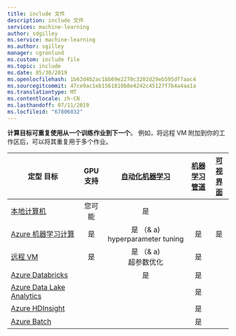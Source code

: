 ```yaml
---
title: include 文件
description: include 文件
services: machine-learning
author: sdgilley
ms.service: machine-learning
ms.author: sgilley
manager: cgronlund
ms.custom: include file
ms.topic: include
ms.date: 05/30/2019
ms.openlocfilehash: 1b62d4b2ac1bb69e2270c3202d29eb595df7aac4
ms.sourcegitcommit: 47ce9ac1eb1561810b8e4242c45127f7b4a4aa1a
ms.translationtype: MT
ms.contentlocale: zh-CN
ms.lasthandoff: 07/11/2019
ms.locfileid: "67806032"
---
```

**计算目标可重复使用从一个训练作业到下一个**。 例如，将远程 VM 附加到你的工作区后，可以将其重复用于多个作业。

|定型&nbsp;目标| GPU 支持 |[自动化机器学习](../articles/machine-learning/service/concept-automated-ml.md) | [机器学习管道](../articles/machine-learning/service/concept-ml-pipelines.md) | [可视界面](../articles/machine-learning/service/ui-concept-visual-interface.md)
|----|:----:|:----:|:----:|:----:|
|[本地计算机](../articles/machine-learning/service/how-to-set-up-training-targets.md#local)| 您可能 | 是 | &nbsp; | &nbsp; |
|[Azure 机器学习计算](../articles/machine-learning/service/how-to-set-up-training-targets.md#amlcompute)| 是 | 是 （& a) <br/>hyperparameter&nbsp;tuning | 是 | 是 |
|[远程 VM](../articles/machine-learning/service/how-to-set-up-training-targets.md#vm) |是 | 是 （& a) <br/>超参数优化 | 是 | &nbsp; |
|[Azure&nbsp;Databricks](../articles/machine-learning/service/how-to-create-your-first-pipeline.md#databricks)| &nbsp; | 是 | 是 | &nbsp; |
|[Azure Data Lake Analytics](../articles/machine-learning/service/how-to-create-your-first-pipeline.md#adla)| &nbsp; | &nbsp; | 是 | &nbsp; |
|[Azure HDInsight](../articles/machine-learning/service/how-to-set-up-training-targets.md#hdinsight)| &nbsp; | &nbsp; | 是 | &nbsp; |
|[Azure Batch](../articles/machine-learning/service/how-to-set-up-training-targets.md#azbatch)| &nbsp; | &nbsp; | 是 | &nbsp; |
